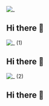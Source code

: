 
![_](https://github.com/user-attachments/assets/2e3ca35a-b174-49a0-a048-a184abc5bd1b)
## Hi there 👋


![_ (1)](https://github.com/user-attachments/assets/e236e1b7-3e42-413e-ba53-007da56d10ab)
## Hi there 👋


![_ (2)](https://github.com/user-attachments/assets/ab51a9d5-ee83-4442-821e-0fb384356ddd)


## Hi there 👋

<!--
**vickybelario/vickybelario** is a ✨ _special_ ✨ repository because its `README.md` (this file) appears on your GitHub profile.

Here are some ideas to get you started:

- 🔭 I’m currently working on ...
- 🌱 I’m currently learning ...
- 👯 I’m looking to collaborate on ...
- 🤔 I’m looking for help with ...
- 💬 Ask me about ...
- 📫 How to reach me: ...
- 😄 Pronouns: ...
- ⚡ Fun fact: ...
-->
